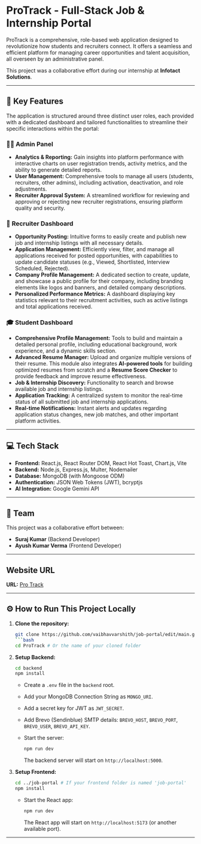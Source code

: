 # ProTrack - Full-Stack Job & Internship Portal

ProTrack is a comprehensive, role-based web application designed to revolutionize how students and recruiters connect. It offers a seamless and efficient platform for managing career opportunities and talent acquisition, all overseen by an administrative panel.

This project was a collaborative effort during our internship at **Infotact Solutions**.

---

## 🌟 Key Features

The application is structured around three distinct user roles, each provided with a dedicated dashboard and tailored functionalities to streamline their specific interactions within the portal:

### 🧑‍💼 **Admin Panel**
* **Analytics & Reporting:** Gain insights into platform performance with interactive charts on user registration trends, activity metrics, and the ability to generate detailed reports.
* **User Management:** Comprehensive tools to manage all users (students, recruiters, other admins), including activation, deactivation, and role adjustments.
* **Recruiter Approval System:** A streamlined workflow for reviewing and approving or rejecting new recruiter registrations, ensuring platform quality and security.

### 🏢 **Recruiter Dashboard**
* **Opportunity Posting:** Intuitive forms to easily create and publish new job and internship listings with all necessary details.
* **Application Management:** Efficiently view, filter, and manage all applications received for posted opportunities, with capabilities to update candidate statuses (e.g., Viewed, Shortlisted, Interview Scheduled, Rejected).
* **Company Profile Management:** A dedicated section to create, update, and showcase a public profile for their company, including branding elements like logos and banners, and detailed company descriptions.
* **Personalized Performance Metrics:** A dashboard displaying key statistics relevant to their recruitment activities, such as active listings and total applications received.

### 🎓 **Student Dashboard**
* **Comprehensive Profile Management:** Tools to build and maintain a detailed personal profile, including educational background, work experience, and a dynamic skills section.
* **Advanced Resume Manager:** Upload and organize multiple versions of their resume. This module also integrates **AI-powered tools** for building optimized resumes from scratch and a **Resume Score Checker** to provide feedback and improve resume effectiveness.
* **Job & Internship Discovery:** Functionality to search and browse available job and internship listings.
* **Application Tracking:** A centralized system to monitor the real-time status of all submitted job and internship applications.
* **Real-time Notifications:** Instant alerts and updates regarding application status changes, new job matches, and other important platform activities.

---

## 💻 Tech Stack

* **Frontend:** React.js, React Router DOM, React Hot Toast, Chart.js, Vite
* **Backend:** Node.js, Express.js, Multer, Nodemailer
* **Database:** MongoDB (with Mongoose ODM)
* **Authentication:** JSON Web Tokens (JWT), bcryptjs
* **AI Integration:** Google Gemini API

---

## 🤝 Team

This project was a collaborative effort between:
* **Suraj Kumar** (Backend Developer)
* **Ayush Kumar Verma** (Frontend Developer)

---

## Website URL

**URL:** [Pro Track](https://pro-track-job-portal.vercel.app/)

---

## ⚙️ How to Run This Project Locally

1.  **Clone the repository:**
    
    ```bash
    git clone https://github.com/vaibhavvarshith/job-portal/edit/main.git
    ```bash
    cd ProTrack # Or the name of your cloned folder
    ```

3.  **Setup Backend:**
    ```bash
    cd backend
    npm install
    ```
    * Create a `.env` file in the `backend` root.
    * Add your MongoDB Connection String as `MONGO_URI`.
    * Add a secret key for JWT as `JWT_SECRET`.
    * Add Brevo (Sendinblue) SMTP details: `BREVO_HOST`, `BREVO_PORT`, `BREVO_USER`, `BREVO_API_KEY`.
    
    * Start the server:
        ```bash
        npm run dev
        ```
        The backend server will start on `http://localhost:5000`.

4.  **Setup Frontend:**
    ```bash
    cd ../job-portal # If your frontend folder is named 'job-portal'
    npm install
    ```
    * Start the React app:
        ```bash
        npm run dev
        ```
        The React app will start on `http://localhost:5173` (or another available port).

---

